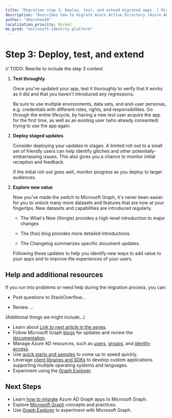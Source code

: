 ```yaml
---
title: "Migration step 3: Deploy, test, and extend migrated apps  | Microsoft Graph"
description: "Describes how to migrate Azure Active Directory (Azure AD) apps to use the Microsoft Graph API (REST); this discusses step 3: deploy, test, and extend."
author: "dkershaw10"
localization_priority: Normal
ms.prod: "microsoft-identity-platform"
---
```


# Step 3: Deploy, test, and extend

// TODO: Rewrite to include the step 3 content



1.  **Test throughly**

    Once you've updated your app, test it thoroughly to verify that it works as it did and that you haven't introduced any regressions.  

    Be sure to use multiple environments, data sets, and end-user personas, e.g. credentials with different roles, rights, and responsibilities. Go through the entire lifecycle, by having a new test user acquire the app for the first time, as well as an existing user (who already consented) trying to use the app again.

1.  **Deploy staged updates**

    Consider deploying your updates in stages.  A limited roll-out to a small set of friendly users can help identify glitches and other potentially-embarrassing issues.  This also gives you a chance to monitor initial reception and feedback.

    If the initial roll-out goes well, monitor progress as you deploy to larger audiences.

1.  **Explore new value**

    Now you've made the switch to Microsoft Graph, it's never been easier for you to unlock many more datasets and features that are now at your fingertips. New datasets and capabilities are introduced regularly.  

    - The What's New (thingie) provides a high-level introduction to major changes

    - The (foo) blog provides more detailed introductions.

    - The Changelog summarizes specific document updates.

    Following these updates to help you identify new ways to add value to your apps and to improve the experiences of your users.  

## Help and additional resources

If you run into problems or need help during the migration process, you can:

- Post questions to StackOverflow...

- Review ...

(Additional things we might include...)

- Learn about [Link to next article in the series](#).
- Follow Microsoft Graph [blogs](https://developer.microsoft.com/graph/blogs) for updates and review the [documentation](https://developer.microsoft.com/graph).
- Manage Azure AD resources, such as [users](https://docs.microsoft.com/graph/azuread-users-concept-overview), [groups](https://docs.microsoft.com/graph/office365-groups-concept-overview), and [identity access](https://docs.microsoft.com/graph/azuread-identity-access-management-concept-overview).
- Use [quick starts and samples](https://developer.microsoft.com/graph/get-started) to come up to speed quickly.
- Leverage [client libraries and SDKs](https://developer.microsoft.com/graph/get-started) to develop custom applications supporting multiple operating systems and languages.
- Experiment using the [Graph Explorer](https://aka.ms/ge).

## Next Steps

- Learn [how to migrate](migrate-azure-ad-graph-overview.md) Azure AD Graph apps to Microsoft Graph.
- Explore [Microsoft Graph](/graph/overview) concepts and practices.
- Use [Graph Explorer](https://aka.ms/ge) to experiment with Microsoft Graph.


